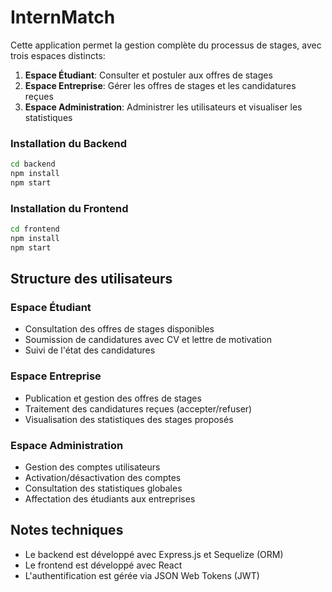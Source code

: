 # InternMatch

Cette application permet la gestion complète du processus de stages, avec trois espaces distincts:
1. **Espace Étudiant**: Consulter et postuler aux offres de stages
2. **Espace Entreprise**: Gérer les offres de stages et les candidatures reçues
3. **Espace Administration**: Administrer les utilisateurs et visualiser les statistiques


### Installation du Backend

```bash
cd backend
npm install
npm start
```

### Installation du Frontend

```bash
cd frontend
npm install
npm start
```

## Structure des utilisateurs

### Espace Étudiant
- Consultation des offres de stages disponibles
- Soumission de candidatures avec CV et lettre de motivation
- Suivi de l'état des candidatures

### Espace Entreprise
- Publication et gestion des offres de stages
- Traitement des candidatures reçues (accepter/refuser)
- Visualisation des statistiques des stages proposés

### Espace Administration
- Gestion des comptes utilisateurs
- Activation/désactivation des comptes
- Consultation des statistiques globales
- Affectation des étudiants aux entreprises

## Notes techniques

- Le backend est développé avec Express.js et Sequelize (ORM)
- Le frontend est développé avec React
- L'authentification est gérée via JSON Web Tokens (JWT)

